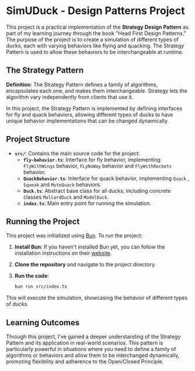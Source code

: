# SimUDuck - Design Patterns Project

This project is a practical implementation of the **Strategy Design Pattern** as part of my learning journey through the book "Head First Design Patterns." The purpose of the project is to create a simulation of different types of ducks, each with varying behaviors like flying and quacking. The Strategy Pattern is used to allow these behaviors to be interchangeable at runtime.

## The Strategy Pattern

**Definition**: The Strategy Pattern defines a family of algorithms, encapsulates each one, and makes them interchangeable. Strategy lets the algorithm vary independently from clients that use it.

In this project, the Strategy Pattern is implemented by defining interfaces for fly and quack behaviors, allowing different types of ducks to have unique behavior implementations that can be changed dynamically.

## Project Structure

- **`src/`**: Contains the main source code for the project.
  - **`fly-behavior.ts`**: Interface for fly behavior, implementing `FlyWithWings` behavior, `FLyNoWay` behavior and `FlyWithRockets` behavior.
  - **`QuackBehavior.ts`**: Interface for quack behavior, implementing `Quack` , `Squeak` and `MuteQuack` behaviors.
  - **`Duck.ts`**: Abstract base class for all ducks, including concrete classes `MallardDuck` and `ModelDuck`.
  - **`index.ts`**: Main entry point for running the simulation.

## Running the Project

This project was initialized using [Bun](https://bun.sh/). To run the project:

1. **Install Bun**: If you haven't installed Bun yet, you can follow the installation instructions on their [website](https://bun.sh/).

2. **Clone the repository** and navigate to the project directory.

3. **Run the code**:
   ```bash
   bun run src/index.ts
   ```

This will execute the simulation, showcasing the behavior of different types of ducks.

## Learning Outcomes

Through this project, I've gained a deeper understanding of the Strategy Pattern and its application in real-world scenarios. This pattern is particularly powerful in situations where you need to define a family of algorithms or behaviors and allow them to be interchanged dynamically, promoting flexibility and adherence to the Open/Closed Principle.
